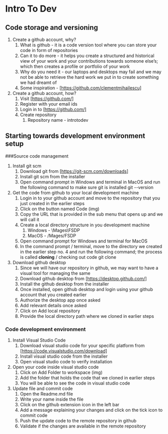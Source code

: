 # Intro To Dev

## Code storage and versioning

1. Create a github account, why? 
	1. What is github - it is a code version tool where you can store your code in form of repositories
	2. Can it to do more - it helps you create a structured and historical view of your work and your contributions towards someone else’s; which then creates a profile or portfolio of your work
	3. Why do you need it - our laptops and desktops may fail and we may not be able to retrieve the hard work we put in to create something we had dreamt of
	4. Some inspiration - [https://github.com/clementmihailescu]
2. Create a github account, how?
	1. Visit [https://github.com/]
	2. Register with your email ids
	3. Login in to [https://github.com/]
	4. Create repository 
		1. Repository name - introtodev<your-name>

## Starting towards development environment setup
###Source code management
1. Install git scm
	1. Download git from [https://git-scm.com/downloads]
	2. Install git scm from the installer
	3. Open command prompt in Windows and terminal in MacOS and run the following command to make sure git is installed
		git --version
2. Get the code from github to your local development machine
	1. Login in to your github account and move to the repository that you just created in the earlier steps 
	2. Click on the button named Code
(img)
	3. Copy the URL that is provided in the sub menu that opens up and we will call it <path-to-repository>
	4. Create a local directory structure in you development machine
		1. Windows - <drive>\\Mages\\FSDP
		2. MacOS - <user-directory>/Mages/FSDP
	5. Open command prompt for Windows and terminal for MacOS
	6. In the command prompt / terminal, move to the directory we created in the earlier step no. 4 and run the following command; the process is called **cloning** / checking out code
		git clone <path-to-repository>
3. Download github desktop
	1. Since we will have our repository in github, we may want to have a visual tool for managing the same
	2. Download github desktop from [https://desktop.github.com/]
	3. Install the github desktop from the installer
	4. Once installed, open github desktop and login using your github account that you created earlier
	5. Authorize the desktop app once asked
	6. Add relevant details once asked
	7. Click on Add local repository
	8. Provide the local directory path where we cloned in earlier steps

### Code development environment

1. Install Visual Studio Code
	1. Download visual studio code for your specific platform from [https://code.visualstudio.com/download]
	2. Install visual studio code from the installer
	3. Open visual studio code to verify installation
2. Open your code inside visual studio code
	1. Click on Add Folder to workspace
		(img)
	2. Add the folder that holds the code that we cloned in earlier steps
	3. You will be able to see the code in visual studio code 
3. Update file and commit code
	1. Open the Readme.md file
	2. Write your name inside the file
	3. Click on the github extension icon in the left bar 
	4. Add a message explaining your changes and click on the tick icon to commit code
	5. Push the update code to the remote repository in github
	6. Validate if the changes are available in the remote repository
